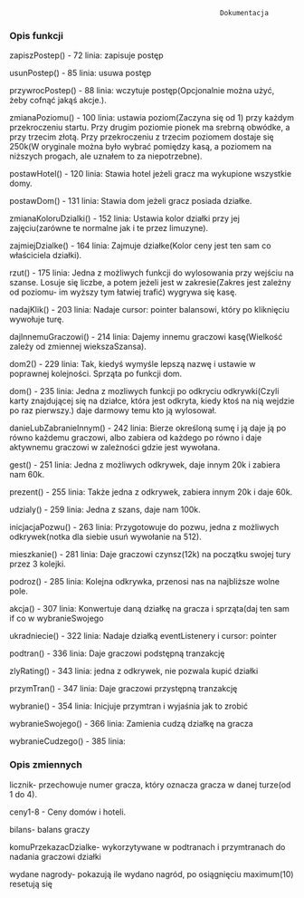                                                         Dokumentacja
   <h3>Opis funkcji</h3>                                                               
<p>zapiszPostep() - 72 linia: zapisuje postęp</p>
<p>usunPostep() - 85 linia: usuwa postęp</p>
<p>przywrocPostep() - 88 linia: wczytuje postęp(Opcjonalnie można użyć, żeby cofnąć jakąś akcje.).</p>
<p>zmianaPoziomu() - 100 linia: ustawia poziom(Zaczyna się od 1) przy każdym przekroczeniu startu. Przy drugim poziomie pionek ma srebrną obwódke, a przy trzecim złotą. Przy przekroczeniu z trzecim poziomem dostaje się 250k(W oryginale można było wybrać pomiędzy kasą, a poziomem na niższych progach, ale uznałem to za niepotrzebne).</p>

<p>postawHotel() - 120 linia: Stawia hotel jeżeli gracz ma wykupione wszystkie domy.</p>
<p>postawDom() - 131 linia: Stawia dom jeżeli gracz posiada działke.</p>
<p>zmianaKoloruDzialki() - 152 linia: Ustawia kolor działki przy jej zajęciu(zarówne te normalne jak i te przez limuzyne).</p>
<p>zajmiejDzialke() - 164 linia: Zajmuje działke(Kolor ceny jest ten sam co właściciela działki).</p>

<p>rzut() - 175 linia: Jedna z możliwych funkcji do wylosowania przy wejściu na szanse. Losuje się liczbe, a potem jeżeli jest w zakresie(Zakres jest zależny od poziomu- im wyższy tym łatwiej trafić) wygrywa się kasę.</p>
<p>nadajKlik() - 203 linia: Nadaje cursor: pointer balansowi, który po kliknięciu wywołuje turę.</p>
<p>dajInnemuGraczowi() - 214 linia: Dajemy innemu graczowi kasę(Wielkość zależy od zmiennej wiekszaSzansa).</p>

<p>dom2() - 229 linia: Tak, kiedyś wymyśle lepszą nazwę i ustawie w poprawnej kolejności. Sprząta po funkcji dom.</p>
<p>dom() - 235 linia: Jedna z mozliwych funkcji po odkryciu odkrywki(Czyli karty znajdującej się na działce, która jest odkryta, kiedy ktoś na nią wejdzie po raz pierwszy.) daje darmowy temu kto ją wylosował.</p>
<p>danieLubZabranieInnym() - 242 linia: Bierze określoną sumę i ją daje ją po równo każdemu graczowi, albo zabiera od każdego po równo i daje aktywnemu graczowi w zależności gdzie jest wywołana.
</p>
<p>gest() - 251 linia: Jedna z możliwych odkrywek, daje innym 20k i zabiera nam 60k.</p>

<p>prezent() - 255 linia: Także jedna z odkrywek, zabiera innym 20k i daje 60k.</p>
<p>udzialy() - 259 linia: Jedna z szans, daje nam 100k.</p>
<p>inicjacjaPozwu() - 263 linia: Przygotowuje do pozwu, jedna z możliwych odkrywek(notka dla siebie usuń wywołanie na 512).</p>
<p>mieszkanie() - 281 linia: Daje graczowi czynsz(12k) na początku swojej tury przez 3 kolejki.</p>

<p>podroz() - 285 linia: Kolejna odkrywka, przenosi nas na najbliższe wolne pole.</p>
<p>akcja() - 307 linia: Konwertuje daną działkę na gracza i sprząta(daj ten sam if co w wybranieSwojego</p>
<p>ukradniecie() - 322 linia: Nadaje działką eventListenery i cursor: pointer</p>
<p>podtran() - 336 linia: Daje graczowi podstępną tranzakcję</p>

<p>zlyRating() - 343 linia: jedna z odkrywek, nie pozwala kupić działki</p>
<p>przymTran() - 347 linia: Daje graczowi przystępną tranzakcję</p>
<p>wybranie() - 354 linia: Inicjuje przymtran i wyjaśnia jak to zrobić</p>
<p>wybranieSwojego() - 366 linia: Zamienia cudzą działkę na gracza</p>

<p>wybranieCudzego() - 385 linia: </p>

<h3>Opis zmiennych</h3>
<p>licznik- przechowuje numer gracza, który oznacza gracza w danej turze(od 1 do 4).</p>
<p>ceny1-8 - Ceny domów i hoteli.</p>
<p>bilans- balans graczy</p>
<p>komuPrzekazacDzialke- wykorzytywane w podtranach i przymtranach do nadania graczowi działki</p>
<p>wydane nagrody- pokazują ile wydano nagród, po osiągnięciu maximum(10) resetują się</p>

